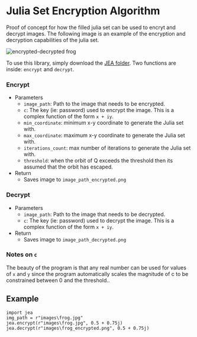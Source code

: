 # Julia Set Encryption Algorithm

Proof of concept for how the filled julia set can be used to encryt and decrypt images. The following image is an example of the encryption and decryption capabilities of the julia set.

![encrypted-decrypted frog](https://github.com/evanwporter/Julia-Encryption-Algorithm/assets/115374841/4dcf51a7-a7b7-479e-b0c5-6398eb84058a)

To use this library, simply download the [JEA folder](https://github.com/evanwporter/Julia-Encryption-Algorithm/tree/main/jea). Two functions are inside: `encrypt` and `decrypt`.

### Encrypt 

* Parameters
  * `image_path`: Path to the image that needs to be encrypted.
  * `c`: The key (ie: password) used to encrypt the image. This is a complex function of the form `x + iy`.
  * `min_coordinate`: minimum x-y coordinate to generate the Julia set with.
  * `max_coordinate`: maximum x-y coordinate to generate the Julia set with.
  * `iterations_count`: max number of iterations to generate the Julia set with.
  * `threshold`: when the orbit of Q exceeds the threshold then its assumed that the orbit has escaped.
* Return
  * Saves image to `image_path_encrypted.png`
 
### Decrypt 

* Parameters
  * `image_path`: Path to the image that needs to be decrypted.
  * `c`: The key (ie: password) used to decrypt the image. This is a complex function of the form `x + iy`.
* Return
  * Saves image to `image_path_decrypted.png`

### Notes on `c`

The beauty of the program is that any real number can be used for values of `x` and `y` since the program automatically scales the magnitude of c to be constrained between 0 and the threshold..
    
## Example

```
import jea
img_path = r"images\frog.jpg"
jea.encrypt(r"images\frog.jpg", 0.5 + 0.75j)
jea.decrypt(r"images\frog_encrypted.png", 0.5 + 0.75j)
```
